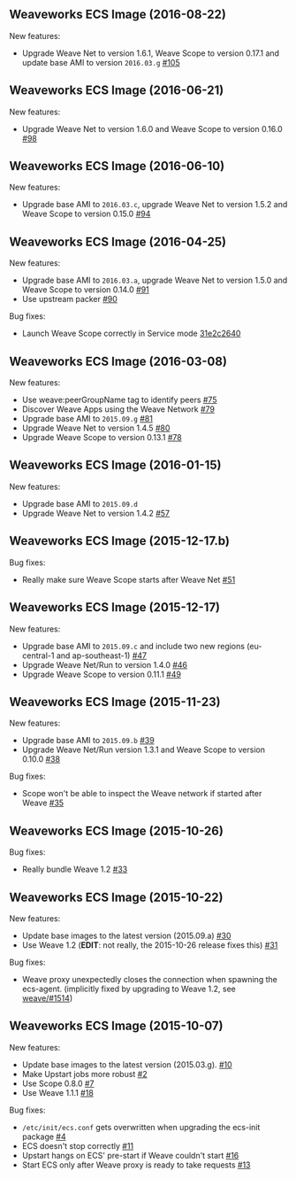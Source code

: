 ## Weaveworks ECS Image (2016-08-22)

New features:
- Upgrade Weave Net to version 1.6.1, Weave Scope to version 0.17.1 and update base AMI to version `2016.03.g` [#105](github.com/weaveworks/integrations/pull/105)

## Weaveworks ECS Image (2016-06-21)

New features:
- Upgrade Weave Net to version 1.6.0 and Weave Scope to version 0.16.0 [#98](github.com/weaveworks/integrations/pull/98)

## Weaveworks ECS Image (2016-06-10)

New features:
- Upgrade base AMI to `2016.03.c`, upgrade Weave Net to version 1.5.2 and Weave Scope to version 0.15.0 [#94](github.com/weaveworks/integrations/pull/94)


## Weaveworks ECS Image (2016-04-25)

New features:
- Upgrade base AMI to `2016.03.a`, upgrade Weave Net to version 1.5.0 and Weave Scope to version 0.14.0 [#91](https://github.com/weaveworks/integrations/pull/91)
- Use upstream packer [#90](https://github.com/weaveworks/integrations/pull/90)

Bug fixes:
- Launch Weave Scope correctly in Service mode [31e2c2640](https://github.com/weaveworks/integrations/commit/31e2c26405f52b3731684369185d9c868a08d281)

## Weaveworks ECS Image (2016-03-08)

New features:
- Use weave:peerGroupName tag to identify peers [#75](https://github.com/weaveworks/integrations/pull/75)
- Discover Weave Apps using the Weave Network [#79](https://github.com/weaveworks/integrations/pull/79)
- Upgrade base AMI to `2015.09.g` [#81](https://github.com/weaveworks/integrations/pull/82)
- Upgrade Weave Net to version 1.4.5 [#80](https://github.com/weaveworks/integrations/pull/80)
- Upgrade Weave Scope to version 0.13.1 [#78](https://github.com/weaveworks/integrations/pull/78)


## Weaveworks ECS Image (2016-01-15)

New features:
- Upgrade base AMI to `2015.09.d`
- Upgrade Weave Net to version 1.4.2 [#57](https://github.com/weaveworks/integrations/pull/57)

## Weaveworks ECS Image (2015-12-17.b)

Bug fixes:
- Really make sure Weave Scope starts after Weave Net
  [#51](https://github.com/weaveworks/integrations/issues/51)


## Weaveworks ECS Image (2015-12-17)

New features:
- Upgrade base AMI to `2015.09.c` and include two new regions (eu-central-1 and ap-southeast-1)
  [#47](https://github.com/weaveworks/integrations/pull/47)
- Upgrade Weave Net/Run to version 1.4.0
  [#46](https://github.com/weaveworks/integrations/pull/46)
- Upgrade Weave Scope to version 0.11.1
  [#49](https://github.com/weaveworks/integrations/pull/49)


## Weaveworks ECS Image (2015-11-23)

New features:
- Upgrade base AMI to `2015.09.b`
  [#39](https://github.com/weaveworks/integrations/pull/39)
- Upgrade Weave Net/Run version 1.3.1 and Weave Scope to version 0.10.0
  [#38](https://github.com/weaveworks/integrations/pull/38)

Bug fixes:
- Scope won't be able to inspect the Weave network if started after Weave
  [#35](https://github.com/weaveworks/integrations/issues/35)


## Weaveworks ECS Image (2015-10-26)

Bug fixes:
- Really bundle Weave 1.2
  [#33](https://github.com/weaveworks/integrations/issues/33)

## Weaveworks ECS Image (2015-10-22)

New features:
- Update base images to the latest version (2015.09.a)
  [#30](https://github.com/weaveworks/integrations/pull/10)
- Use Weave 1.2 (**EDIT**: not really, the 2015-10-26 release fixes this)
  [#31](https://github.com/weaveworks/integrations/pull/31)

Bug fixes:
- Weave proxy unexpectedly closes the connection when spawning the ecs-agent.
  (implicitly fixed by upgrading to Weave 1.2, see
  [weave/#1514](https://github.com/weaveworks/weave/issues/1514))


## Weaveworks ECS Image (2015-10-07)

New features:
- Update base images to the latest version (2015.03.g).
  [#10](https://github.com/weaveworks/integrations/pull/10)
- Make Upstart jobs more robust
  [#2](https://github.com/weaveworks/integrations/issues/2)
- Use Scope 0.8.0
  [#7](https://github.com/weaveworks/integrations/pull/7)
- Use Weave 1.1.1
  [#18](https://github.com/weaveworks/integrations/pull/18)

Bug fixes:
- `/etc/init/ecs.conf` gets overwritten when upgrading the ecs-init package
  [#4](https://github.com/weaveworks/integrations/issues/4)
- ECS doesn't stop correctly
  [#11](https://github.com/weaveworks/integrations/issues/11)
- Upstart hangs on ECS' pre-start if Weave couldn't start
  [#16](https://github.com/weaveworks/integrations/issues/16)
- Start ECS only after Weave proxy is ready to take requests
  [#13](https://github.com/weaveworks/integrations/issues/13)
